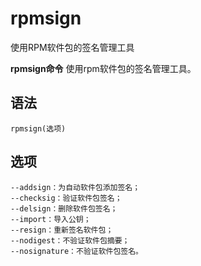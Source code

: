 rpmsign
===

使用RPM软件包的签名管理工具


**rpmsign命令** 使用rpm软件包的签名管理工具。

##  语法

```
rpmsign(选项)
```

##  选项

```
--addsign：为自动软件包添加签名；
--checksig：验证软件包签名；
--delsign：删除软件包签名；
--import：导入公钥；
--resign：重新签名软件包；
--nodigest：不验证软件包摘要；
--nosignature：不验证软件包签名。
```


